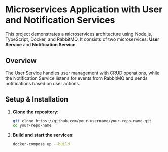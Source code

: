 # Microservices Application with User and Notification Services

This project demonstrates a microservices architecture using Node.js, TypeScript, Docker, and RabbitMQ. It consists of two microservices: **User Service** and **Notification Service**.

## Overview

The User Service handles user management with CRUD operations, while the Notification Service listens for events from RabbitMQ and sends notifications based on user actions.

## Setup & Installation

1. **Clone the repository**:

   ```bash
   git clone https://github.com/your-username/your-repo-name.git
   cd your-repo-name
   ```

2. **Build and start the services**:

   ```bash
   docker-compose up --build
   ```
